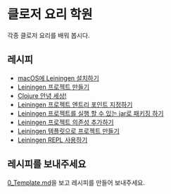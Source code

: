 # 클로저 요리 학원

각종 클로저 요리를 배워 봅시다.

## 레시피

* [macOS에 Leiningen 설치하기](recipes/1_Leiningen_macOS.md)
* [Leiningen 프로젝트 만들기](recipes/2_Creating_leiningen_project.md)
* [Clojure 안녕 세상!](recipes/3_Hello_world.md)
* [Leiningen 프로젝트 엔트리 포인트 지정하기](recipes/4_Specify_leiningen_main.md)
* [Leiningen 프로젝트를 실행 할 수 있는 jar로 패키징 하기](recipes/5_Create_leiningen_jar.md)
* [Leiningen 프로젝트 의존성 추가하기](recipes/6_Add_leiningen_deps.md)
* [Leiningen 템플릿으로 프로젝트 만들기](recipes/7_Using_leiningen_template.md)
* [Leiningen REPL 사용하기](recipes/8_REPL.md)

## 레시피를 보내주세요

[0_Template.md](0_Template.md)을 보고 레시피를 만들어 보내주세요.
